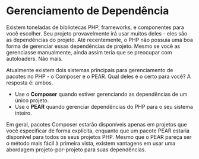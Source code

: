 # Gerenciamento de Dependência

Existem toneladas de bibliotecas PHP, frameworks, e componentes para você escolher. Seu projeto provavelmente irá usar muitos deles - eles são as dependências do projeto. Até recentemente, o PHP não possuia uma boa forma de gerenciar essas dependências de projeto. Mesmo se você as gerenciasse manualmente, ainda assim teria que se preocupar com autoloaders. Não mais.

Atualmente existem dois sistemas principais para gerenciamento de pacotes no PHP - o Composer e o PEAR. Qual deles é o certo para você? A resposta é: ambos.

 * Use o **Composer** quando estiver gerenciando as dependências de um único projeto.
 * Use o **PEAR** quando gerenciar dependências do PHP para o seu sistema inteiro.

Em geral, pacotes Composer estarão disponíveis apenas em projetos que você especificar de forma explícita, enquanto que um pacote PEAR estaria disponível para todos os seus projetos PHP. Mesmo que o PEAR pareça ser o método mais fácil à primeira vista, existem vantagens em usar uma abordagem projeto-por-projeto para suas dependências.
